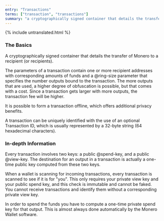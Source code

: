 ```yaml
---
entry: "Transactions"
terms: ["transaction", "transactions"]
summary: "a cryptographically signed container that details the transfer of Monero to a recipient (or recipients)"
---
```


{% include untranslated.html %}
### The Basics

A cryptographically signed container that details the transfer of Monero to a recipient (or recipients).

The parameters of a transaction contain one or more recipient addresses with corresponding amounts of funds and a @ring-size parameter that specifies the number outputs bound to the transaction. The more outputs that are used, a higher degree of obfuscation is possible, but that comes with a cost. Since a transaction gets larger with more outputs, the transaction fee will be higher.

It is possible to form a transaction offline, which offers additional privacy benefits.

A transaction can be uniquely identified with the use of an optional Transaction ID, which is usually represented by a 32-byte string (64 hexadecimal characters).

### In-depth Information
Every transaction involves two keys: a public @spend-key, and a public @view-key. The destination for an output in a transaction is actually a one-time public key computed from these two keys.

When a wallet is scanning for incoming transactions, every transaction is scanned to see if it is for "you". This only requires your private view key and your public spend key, and this check is immutable and cannot be faked. You cannot receive transactions and identify them without a corresponding private view key.

In order to spend the funds you have to compute a one-time private spend key for that output.  This is almost always done automatically by the Monero Wallet software.
